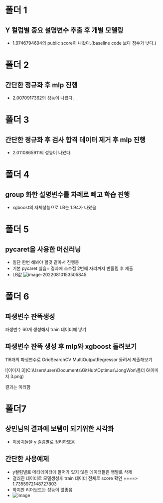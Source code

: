 # 폴더 1
## Y 컬럼별 중요 설명변수 추출 후 개별 모델링
- 1.9746794694의 public score이 나왔다.(baseline code 보다 점수가 낮다.)
# 폴더 2
## 간단한 정규화 후 mlp 진행
- 2.0070917362의 성능이 나왔다.
# 폴더 3
## 간단한 정규화 후 검사 합격 데이터 제거 후 mlp 진행
- 2.0110865911의 성능이 나왔다.

# 폴더 4

## group 화한 설명변수를 차례로 빼고 학습 진행

- xgboost의 자체성능으로 LB는 1.94가 나왔음

# 폴더 5

## pycaret을 사용한 머신러닝

- 일단 한번 해봐야 할것 같아서 진행중
- 기본 pycaret 실습+ 결과에 소수점 2번째 자리까지 반올림 후 제출
- LB값 ![image-20220810153505845](D:\다운로드\image-20220810153505845.png)



# 폴더 6

## 파생변수 잔뜩생성

파생변수 60개 생성해서 train 데이터에 넣기

## 파생변수 잔뜩 생성 후 mlp와 xgboost 돌려보기

116개의 파생변수로 GridSearchCV MultiOutputRegressor 돌려서 제출해보기

![이미지 3](C:\Users\user\Documents\GitHub\Optimus\JongWon\폴더 6\이미지 3.png)

결과는 이러함

# 폴더7

## 상민님의 결과에 보탬이 되기위한 시각화

- 이상치들을 y 컬럼별로 정리하였음

## 간단한 사용예제

- y컬럼별로 메타데이터에 들어가 있지 않은 데이터들은 행별로 삭제
- 걸러진 데이터로 모델생성후 train 데이터 전체로 score 확인 ====> 1.7355972148727803
- 하지만 리더보드는 성능이 않좋음
- ![image](https://user-images.githubusercontent.com/76269640/184179157-c000a296-c01d-419b-9743-9b8ede1dc346.png)
